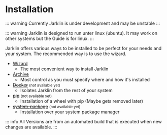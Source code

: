 # Installation

::: warning
Currently Jarklin is under development and may be unstable
:::

::: warning
Jarklin is designed to run unter linux (ubuntu).
It may work on other systems but the Guide is for linux.
:::

Jarklin offers various ways to be installed to be perfect for your needs and your system.
The recommended way is to use the wizard.

- [Wizard](../wizard/index#install)
  - The most convenient way to install Jarklin
- [Archive](./archive.md)
  - Most control as you must specify where and how it's installed
- ~~[Docker](./docker.md)~~ <small>(not available yet)</small>
  - Isolates Jarklin from the rest of your system
- ~~[pip](./pip.md)~~ <small>(not available yet)</small>
  - Installation of a wheel with pip (Maybe gets removed later)
- ~~[system-package](./system-package.md)~~ <small>(not available yet)</small>
  - Installation over your system package manager

::: info
All Versions are from an automated build that is executed when new changes are available.
:::
